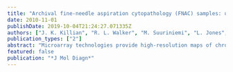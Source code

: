 ```yaml
---
title: "Archival fine-needle aspiration cytopathology (FNAC) samples: untapped resource for clinical molecular profiling"
date: 2010-11-01
publishDate: 2019-10-04T21:24:27.071335Z
authors: ["J. K. Killian", "R. L. Walker", "M. Suuriniemi", "L. Jones", "S. Scurci", "P. Singh", "R. Cornelison", "S. Harmon", "N. Boisvert", "J. Zhu", "Y. Wang", "S. Bilke", "S. Davis", "G. Giaccone", "W. I. Smith", "P. S. Meltzer"]
publication_types: ["2"]
abstract: "Microarray technologies provide high-resolution maps of chromosome imbalances and epigenomic aberrations in the cancer cell genome. Such assays are often sensitive to sample DNA integrity, voiding the utility of many archival pathology specimens and necessitating the special handling of prospective clinical specimens. We have identified the remarkable preservation of higher-molecular weight DNA in archival fine-needle aspiration cytopathology specimens from patients greater than 10 years of age. We further demonstrate the outstanding technical performance of 57 fine-needle aspiration cytopathology samples for aberration detection on high-resolution comparative genomic hybridization array, DNA methylation, and single nucleotide polymorphism genotyping platforms. Forty-four of 46 malignant aspirates in this study manifested unequivocal genomic aberrations. Importantly, matched Papanicolaou and Diff-Quik fine-needle aspiration cytopathology samples showed critical differences in DNA preservation and DNA integrity. Overall, this study identifies a largely untapped reserve of human pathology specimens for molecular profiling studies, with ramifications for the prospective collection of clinical biospecimens."
featured: false
publication: "*J Mol Diagn*"
---
```


